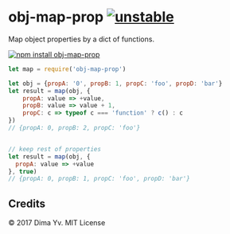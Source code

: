 # obj-map-prop [![unstable](https://img.shields.io/badge/stability-unstable-green.svg)](http://github.com/badges/stability-badges)

Map object properties by a dict of functions.

[![npm install obj-map-prop](https://nodei.co/npm/obj-map-prop.png?mini=true)](https://npmjs.org/package/obj-map-prop/)

```js
let map = require('obj-map-prop')

let obj = {propA: '0', propB: 1, propC: 'foo', propD: 'bar'}
let result = map(obj, {
	propA: value => +value,
	propB: value => value + 1,
	propC: c => typeof c === 'function' ? c() : c
})
// {propA: 0, propB: 2, propC: 'foo'}


// keep rest of properties
let result = map(obj, {
  propA: value => +value
}, true)
// {propA: 0, propB: 1, propC: 'foo', propD: 'bar'}
```


## Credits

© 2017 Dima Yv. MIT License
